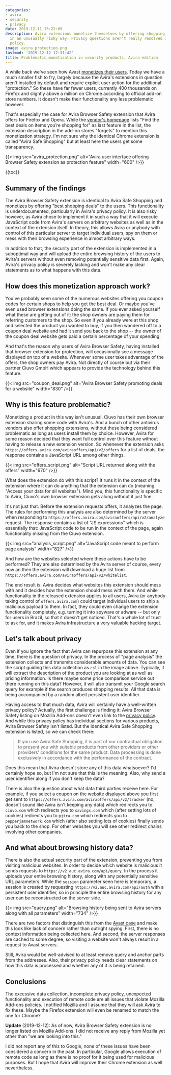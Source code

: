 ```yaml
---
categories:
- avira
- security
- privacy
date: 2019-12-11 15:22:09
description: Avira extensions monetize themselves by offering shopping deals, implemented
  in an unusually risky way. Privacy questions aren't really resolved in the privacy
  policy.
image: avira_protection.png
lastmod: '2019-12-12 12:31:42'
title: Problematic monetization in security products, Avira edition
---
```


A while back we've seen how Avast [monetizes their users](/2019/10/28/avast-online-security-and-avast-secure-browser-are-spying-on-you/). Today we have a much smaller fish to fry, largely because the Avira's extensions in question aren't installed by default and require explicit user action for the additional "protection." So these have far fewer users, currently 400 thousands on Firefox and slightly above a million on Chrome according to official add-on store numbers. It doesn't make their functionality any less problematic however.

That's especially the case for Avira Browser Safety extension that Avira offers for Firefox and Opera. While the [vendor's homepage](https://www.avira.com/en/avira-browser-safety) lists "Find the best deals on items you’re shopping for" as last feature in the list, the extension description in the add-on stores "forgets" to mention this monetization strategy. I'm not sure why the identical Chrome extension is called "Avira Safe Shopping" but at least here the users get some transparency.

{{< img src="avira_protection.png" alt="Avira user interface offering Browser Safety extension as protection feature" width="600" />}}

{{toc}}

## Summary of the findings

The Avira Browser Safety extension is identical to Avira Safe Shopping and monetizes by offering "best shopping deals" to the users. This functionality is underdocumented, particularly in Avira's privacy policy. It is also risky however, as Avira chose to implement it in such a way that it will execute JavaScript code from Avira's servers on arbitrary websites as well as in the context of the extension itself. In theory, this allows Avira or anybody with control of this particular server to target individual users, spy on them or mess with their browsing experience in almost arbitrary ways.

In addition to that, the security part of the extension is implemented in a suboptimal way and will upload the entire browsing history of the users to Avira's servers without even removing potentially sensitive data first. Again, Avira's privacy policy is severely lacking and won't make any clear statements as to what happens with this data.

## How does this monetization approach work?

You've probably seen some of the numerous websites offering you coupon codes for certain shops to help you get the best deal. Or maybe you've even used browser extensions doing the same. If you ever asked yourself what these are getting out of it: the shop owners are paying them for referring customers to the shop. So even if you already were at this shop and selected the product you wanted to buy, if you then wandered off to a coupon deal website and had it send you back to the shop -- the owner of the coupon deal website gets paid a certain percentage of your spending.

And that's the reason why users of Avira Browser Safety, having installed that browser extension for protection, will occasionally see a message displayed on top of a website. Whenever some user takes advantage of the offers, the shop owners pay Avira. Not directly of course but via their partner Ciuvo GmbH which appears to provide the technology behind this feature.

{{< img src="coupon_deal.png" alt="Avira Browser Safety promoting deals for a website" width="830" />}}

## Why is this feature problematic?

Monetizing a product in this way isn't unusual. Ciuvo has their own browser extension sharing some code with Avira's. And a bunch of other antivirus vendors also offer shopping extensions, without these being considered problematic as long as users install them by choice. However, Avira for some reason decided that they want full control over this feature without having to release a new extension version. So whenever the extension asks `https://offers.avira.com/aviraoffers/api/v2/offers` for a list of deals, the response contains a JavaScript URL among other things.

{{< img src="offers_script.png" alt="Script URL returned along with the offers" width="670" />}}

What does the extension do with this script? It runs it in the context of the extension where it can do anything that the extension can do (meaning: "Access your data for all websites"). Mind you, this functionality is specific to Avira, Ciuvo's own browser extension gets along without it just fine.

It's not just that. Before the extension requests offers, it analyzes the page. The rules for performing this analysis are also determined by the server when responding to `https://offers.avira.com/aviraoffers/api/v2/analyze` request. The response contains a list of "JS expressions" which is essentially that: JavaScript code to be run in the context of the page, again functionality missing from the Ciuvo extension.

{{< img src="analysis_script.png" alt="JavaScript code meant to perform page analysis" width="827" />}}

And how are the websites selected where these actions have to be performed? They are also determined by the Avira server of course, every now an then the extension will download a huge list from `https://offers.avira.com/aviraoffers/api/v2/whitelist`.

The end result is: Avira decides what websites this extension should mess with and it decides how the extension should mess with them. And while functionality in the released extension applies to all users, Avira (or anybody taking control of `offers.avira.com`) could target individual users to ship a malicious payload to them. In fact, they could even change the extension functionality completely, e.g. turning it into spyware or adware -- but only for users in Brazil, so that it doesn't get noticed. That's a whole lot of trust to ask for, and it makes Avira infrastructure a very valuable hacking target.

## Let's talk about privacy

Even if you ignore the fact that Avira can repurpose this extension at any time, there is the question of privacy. In the process of "page analysis" the extension collects and transmits considerable amounts of data. You can see the script guiding this data collection as `csl` in the image above. Typically, it will extract the description of the product you are looking at as well as pricing information. Is there maybe some price comparison service out there running on this data? However, it will also transmit your Google search query for example if the search produces shopping results. All that data is being accompanied by a random albeit persistent user identifier.

Having access to that much data, Avira will certainly have a well-written privacy policy? Actually, the first challenge is finding it: Avira Browser Safety listing on Mozilla Add-ons doesn't even link to the [privacy policy](https://www.avira.com/en/general-privacy). And while this privacy policy has individual sections for various products, Avira Browser Safety isn't listed. But the identical Avira Safe Shopping extension is listed, so we can check there:

> If you use Avira Safe Shopping, it is part of our contractual obligation to present you with suitable products from other providers or other providers' conditions for the same product. Data processing is done exclusively in accordance with the performance of the contract.

Does this mean that Avira doesn't store any of this data whatsoever? I'd certainly hope so, but I'm not sure that this is the meaning. Also, why send a user identifier along if you don't keep the data?

There is also the question about what data third parties receive here. For example, if you select a coupon on the website displayed above you first get sent to `https://offers.avira.com/aviraoffers/api/v2/tracker` (no, doesn't sound like Avira isn't keeping any data) which redirects you to `ciuvo.com` which redirects you to `savings.com` which (after setting lots of cookies) redirects you to `pjtra.com` which redirects you to `pepperjamnetwork.com` which (after also setting lots of cookies) finally sends you back to the shop. For other websites you will see other redirect chains involving other companies.

## And what about browsing history data?

There is also the actual security part of the extension, preventing you from visiting malicious websites. In order to decide which website is malicious it sends requests to `https://v2.auc.avira.com/api/query`. In the process it uploads your entire browsing history, along with any potentially sensitive URL parameters. While the `session` parameter seen here is temporary, a session is created by requesting `https://v2.auc.avira.com/api/auth` with a persistent user identifier, so in principle the entire browsing history for any user can be reconstructed on the server side.

{{< img src="query.png" alt="Browsing history being sent to Avira servers along with all parameters" width="734" />}}

There are two factors that distinguish this from the [Avast case](/2019/10/28/avast-online-security-and-avast-secure-browser-are-spying-on-you/) and make this look like lack of concern rather than outright spying. First, there is no context information being collected here. And second, the server responses are cached to some degree, so visiting a website won't always result in a request to Avast servers.

Still, Avira would be well-advised to at least remove query and anchor parts from the addresses. Also, their privacy policy needs clear statements on how this data is processed and whether any of it is being retained.

## Conclusions

The excessive data collection, incomplete privacy policy, unexpected functionality and execution of remote code are all issues that violate Mozilla Add-ons policies. I notified Mozilla and I assume that they will ask Avira to fix these. Maybe the Firefox extension will even be renamed to match the one for Chrome?

**Update** (2019-12-12): As of now, Avira Browser Safety extension is no longer listed on Mozilla Add-ons. I did not receive any reply from Mozilla yet other than "we are looking into this."

I did not report any of this to Google, none of these issues have been considered a concern in the past. In particular, Google allows execution of remote code as long as there is no proof for it being used for malicious purposes. But I hope that Avira will improve their Chrome extension as well nevertheless.
